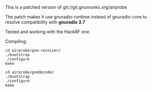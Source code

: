 This is a patched version of git://git.gnumonks.org/airprobe

The patch makes it use gnuradio-runtime instead of gnuradio-core to resolve compatibility with **gnuradio 3.7**

Tested and working with the HackRF one.

Compiling:

	cd airprobe/gsm-receiver/
	./bootstrap
	./configure
	make

	cd airprobe/gsmdecode/
	./bootstrap
	./configure
	make
